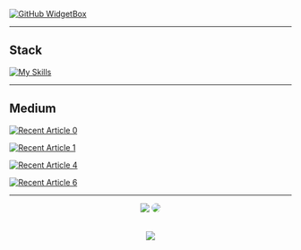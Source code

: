 [![GitHub WidgetBox](https://github-widgetbox.vercel.app/api/profile?username=Miguell-J&data=followers,repositories,stars,commits)](https://github.com/Miguell-J/github-widgetbox)

---

## Stack
[![My Skills](https://skillicons.dev/icons?i=arch,rust,bash,blender,c,discord,cpp,docker,go,github,gmail,kali,linkedin,linux,mysql,neovim,opencv,py,pytorch,sklearn,tensorflow,vim,visualstudio,vscode,&perline=10)](https://skillicons.dev)

---

## Medium
<a target="_blank" href="https://github-readme-medium-recent-article.vercel.app/medium/@julioaraujo.guel/0"><img src="https://github-readme-medium-recent-article.vercel.app/medium/@julioaraujo.guel/0" alt="Recent Article 0">

<a target="_blank" href="https://github-readme-medium-recent-article.vercel.app/medium/@julioaraujo.guel/1"><img src="https://github-readme-medium-recent-article.vercel.app/medium/@julioaraujo.guel/1" alt="Recent Article 1">

<a target="_blank" href="https://github-readme-medium-recent-article.vercel.app/medium/@julioaraujo.guel/4"><img src="https://github-readme-medium-recent-article.vercel.app/medium/@julioaraujo.guel/4" alt="Recent Article 4">

<a target="_blank" href="https://github-readme-medium-recent-article.vercel.app/medium/@julioaraujo.guel/6"><img src="https://github-readme-medium-recent-article.vercel.app/medium/@julioaraujo.guel/6" alt="Recent Article 6">

---


<div align="center"> 
<a href = "mailto:julioaraujo.guel@gmail.com"> <img src="https://img.shields.io/badge/-Gmail-%23333?style=for-the-badge&logo=gmail&logoColor=white" target="_blank"></a>
<a href="https://www.linkedin.com/in/miguel-julio-b029b3288/" target="_blank"><img src="https://img.shields.io/badge/-LinkedIn-%230077B5?style=for-the-badge&logo=linkedin&logoColor=white" style="border-radius: 30px" target="_blank"></a> 
 </div>

<div align="center">
<br><p align="center"></p>  
<p align="center"><img align="center" src="https://profile-counter.glitch.me/{Miguell-J}/count.svg" /></p> 
<br>
</div>
